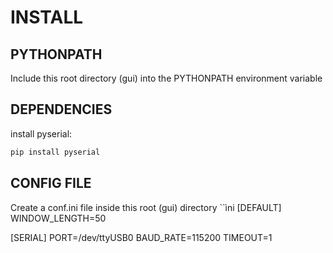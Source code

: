 # INSTALL

## PYTHONPATH
Include this root directory (gui) into the PYTHONPATH environment variable

## DEPENDENCIES
install pyserial:
```sh
pip install pyserial
```

## CONFIG FILE
Create a conf.ini file inside this root (gui) directory
``ìni
[DEFAULT]
WINDOW_LENGTH=50

[SERIAL]
PORT=/dev/ttyUSB0
BAUD_RATE=115200
TIMEOUT=1
```